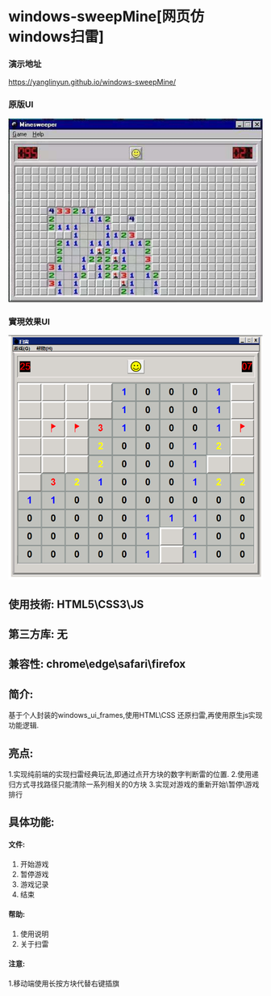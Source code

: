 # windows-sweepMine[网页仿windows扫雷]
### 演示地址
<a href="https://yanglinyun.github.io/windows-sweepMine/">https://yanglinyun.github.io/windows-sweepMine/</a>
### 原版UI
<img src="./UI/1.jpeg">

### 實現效果UI
<img src="./UI/3.png">


## 使用技術: HTML5\CSS3\JS
## 第三方库: 无
## 兼容性: chrome\edge\safari\firefox
## 简介:
基于个人封装的windows_ui_frames,使用HTML\CSS 还原扫雷,再使用原生js实现功能逻辑.
## 亮点:
1.实现纯前端的实现扫雷经典玩法,即通过点开方块的数字判断雷的位置.
2.使用递归方式寻找路径只能清除一系列相关的0方块
3.实现对游戏的重新开始\暂停\游戏排行
## 具体功能:
#### 文件:
1. 开始游戏
2. 暂停游戏
3. 游戏记录
4. 结束
#### 帮助:
1. 使用说明
2. 关于扫雷
#### 注意:
1.移动端使用长按方块代替右键插旗
